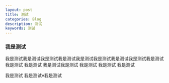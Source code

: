 ```yaml
---
layout: post
title: 测试
categories: Blog
description: 测试
keywords: 测试
---
```



### 我是测试

我是测试我是测试我是测试我是测试我是测试我是测试我是测试我是测试我是测试我是测试
我是测试
我是测试我是测试
我是测试
我是测试
我是测试

我是测试
我是测试v我是测试
